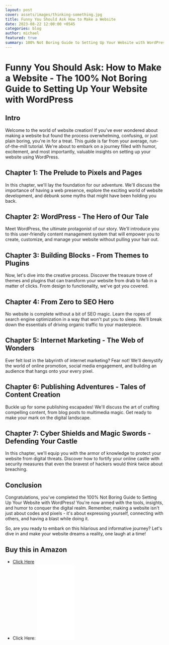 ```yaml
---
layout: post
cover: assets/images/thinking-something.jpg
title: Funny You Should Ask How to Make a Website
date: 2023-08-22 12:00:00 +0545
categories: blog
author: michael
featured: true
summary: 100% Not Boring Guide to Setting Up Your Website with WordPress
---
```


# Funny You Should Ask: How to Make a Website - The 100% Not Boring Guide to Setting Up Your Website with WordPress

## Intro

Welcome to the world of website creation! If you've ever wondered about making a website but found the process overwhelming, confusing, or just plain boring, you're in for a treat. This guide is far from your average, run-of-the-mill tutorial. We're about to embark on a journey filled with humor, excitement, and most importantly, valuable insights on setting up your website using WordPress.

## Chapter 1: The Prelude to Pixels and Pages

In this chapter, we'll lay the foundation for our adventure. We'll discuss the importance of having a web presence, explore the exciting world of website development, and debunk some myths that might have been holding you back.

## Chapter 2: WordPress - The Hero of Our Tale

Meet WordPress, the ultimate protagonist of our story. We'll introduce you to this user-friendly content management system that will empower you to create, customize, and manage your website without pulling your hair out.

## Chapter 3: Building Blocks - From Themes to Plugins

Now, let's dive into the creative process. Discover the treasure trove of themes and plugins that can transform your website from drab to fab in a matter of clicks. From design to functionality, we've got you covered.

## Chapter 4: From Zero to SEO Hero

No website is complete without a bit of SEO magic. Learn the ropes of search engine optimization in a way that won't put you to sleep. We'll break down the essentials of driving organic traffic to your masterpiece.

## Chapter 5: Internet Marketing - The Web of Wonders

Ever felt lost in the labyrinth of internet marketing? Fear not! We'll demystify the world of online promotion, social media engagement, and building an audience that hangs onto your every pixel.

## Chapter 6: Publishing Adventures - Tales of Content Creation

Buckle up for some publishing escapades! We'll discuss the art of crafting compelling content, from blog posts to multimedia magic. Get ready to make your mark on the digital landscape.

## Chapter 7: Cyber Shields and Magic Swords - Defending Your Castle

In this chapter, we'll equip you with the armor of knowledge to protect your website from digital threats. Discover how to fortify your online castle with security measures that even the bravest of hackers would think twice about breaching.

## Conclusion

Congratulations, you've completed the 100% Not Boring Guide to Setting Up Your Website with WordPress! You're now armed with the tools, insights, and humor to conquer the digital realm. Remember, making a website isn't just about codes and pixels - it's about expressing yourself, connecting with others, and having a blast while doing it.

So, are you ready to embark on this hilarious and informative journey? Let's dive in and make your website dreams a reality, one laugh at a time!

## Buy this in Amazon

- [Click Here](https://amzn.to/3QK9wZ2)
- Click Here:
  <iframe sandbox="allow-popups allow-scripts allow-modals allow-forms allow-same-origin" style="width:120px;height:240px;" marginwidth="0" marginheight="0" scrolling="no" frameborder="0" src="//ws-na.amazon-adsystem.com/widgets/q?ServiceVersion=20070822&OneJS=1&Operation=GetAdHtml&MarketPlace=US&source=ss&ref=as_ss_li_til&ad_type=product_link&tracking_id=godesignbuild-20&language=en_US&marketplace=amazon&region=US&placement=B094VLZSYX&asins=B094VLZSYX&linkId=26bbd0e2a6d1863cf7e516401307af62&show_border=true&link_opens_in_new_window=true"></iframe>
